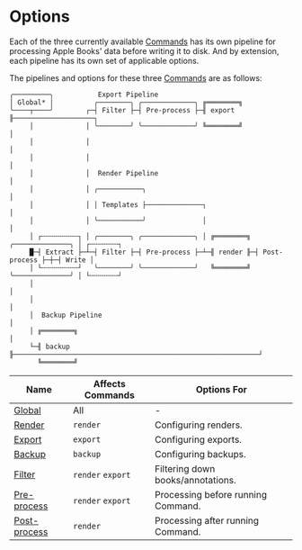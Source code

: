 # Options

Each of the three currently available [Commands][commands] has its own pipeline
for processing Apple Books' data before writing it to disk. And by extension,
each pipeline has its own set of applicable options.

The pipelines and options for these three [Commands][commands] are as follows:

```plaintext
╭─────────╮           Export Pipeline
│ Global* │          ╭────────╮ ╭─────────────╮ ╔════════╗
╰────┬────╯        ┌─┤ Filter ├─┤ Pre-process ├─╢ export ╟────────────────────┐
     │             │ ╰────────╯ ╰─────────────╯ ╚════════╝                    │
     │             │                                                          │
     │             │                                                          │
     │             │  Render Pipeline                                         │
     │             │ ╭───────────╮                                            │
     │             │ │ Templates ├──────────────┐                             │
     │             │ ╰───────────╯              │                             │
     │ ┌╌╌╌╌╌╌╌╌╌┐ │ ╭────────╮ ╭─────────────╮ │ ╔════════╗ ╭──────────────╮ │ ┌╌╌╌╌╌╌╌┐
     █─┤ Extract ├─┴─┤ Filter ├─┤ Pre-process ├─┴─╢ render ╟─┤ Post-process ├─┼─┤ Write │
     │ └╌╌╌╌╌╌╌╌╌┘   ╰────────╯ ╰─────────────╯   ╚════════╝ ╰──────────────╯ │ └╌╌╌╌╌╌╌┘
     │                                                                        │
     │                                                                        │
     │  Backup Pipeline                                                       │
     │ ╔════════╗                                                             │
     └─╢ backup ╟─────────────────────────────────────────────────────────────┘
       ╚════════╝
```

| Name                         | Affects Commands  | Options For                        |
| ---------------------------- | ----------------- | ---------------------------------- |
| [Global][global]             | All               | -                                  |
| [Render][render]             | `render`          | Configuring renders.               |
| [Export][export]             | `export`          | Configuring exports.               |
| [Backup][backup]             | `backup`          | Configuring backups.               |
| [Filter][filter]             | `render` `export` | Filtering down books/annotations.  |
| [Pre-process][pre-process]   | `render` `export` | Processing before running Command. |
| [Post-process][post-process] | `render`          | Processing after running Command.  |

[backup]: ./02-04-backup.md
[commands]: ./01-commands.md
[export]: ./02-03-export.md
[filter]: ./02-05-filter.md
[global]: ./02-01-global.md
[post-process]: ./02-07-postprocess.md
[pre-process]: ./02-06-preprocess.md
[render]: ./02-02-render.md
